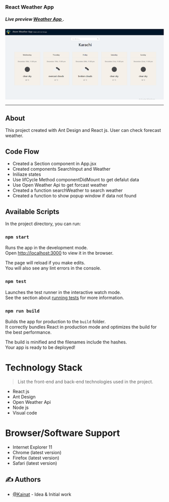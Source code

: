 ### React Weather App
##### Live preview  [Weather App ](https://my-app.kk2111436.now.sh).
 ![](weather.png)

 ---
  ## About
  
This project created with Ant Design and React js. User can check forecast weather.

##  Code Flow

* Created a Section component in App.jsx
* Created components  SearchInput and Weather 
* Iniliaze states  
* Use lifCycle Method componentDidMount to  get  defalut data
* Use Open Weather Api to get  forcast weather
* Created  a function searchWeather to search weather 
* Created  a function to show popup window if data not found

 
## Available Scripts

In the project directory, you can run:

### `npm start`

Runs the app in the development mode.<br />
Open [http://localhost:3000](http://localhost:3000) to view it in the browser.

The page will reload if you make edits.<br />
You will also see any lint errors in the console.

### `npm test`

Launches the test runner in the interactive watch mode.<br />
See the section about [running tests](https://facebook.github.io/create-react-app/docs/running-tests) for more information.

### `npm run build`

Builds the app for production to the `build` folder.<br />
It correctly bundles React in production mode and optimizes the build for the best performance.

The build is minified and the filenames include the hashes.<br />
Your app is ready to be deployed!

Technology Stack
=================
> List the front-end and back-end technologies used in the project.
* React js
* Ant Design
* Open Weather Api
* Node js
* Visual code

Browser/Software Support
=================
* Internet Explorer 11
* Chrome (latest version)
* Firefox (latest version)
* Safari (latest version)

## ✍️ Authors <a name = "authors"></a>
- [@Kainat](https://github.com/kainatn) - Idea & Initial work
